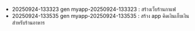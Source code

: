 - 20250924-133323 gen myapp-20250924-133323 : สร้างเว็บร้านกาแฟ
- 20250924-133535 gen myapp-20250924-133535 : สร้าง app คิดเงินเก็บเงินสำหรับร้านอาหาร
